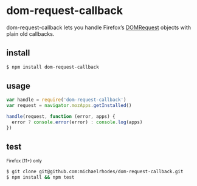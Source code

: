 # dom-request-callback
dom-request-callback lets you handle Firefox’s [DOMRequest](https://developer.mozilla.org/en-US/docs/Web/API/DOMRequest) objects with plain old callbacks.

## install
```sh
$ npm install dom-request-callback
```

## usage
```js
var handle = require('dom-request-callback')
var request = navigator.mozApps.getInstalled()

handle(request, function (error, apps) {
  error ? console.error(error) : console.log(apps)
})
```

## test
<small>Firefox (11+) only</small>
```sh
$ git clone git@github.com:michaelrhodes/dom-request-callback.git
$ npm install && npm test
```

